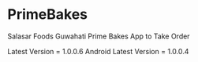 # PrimeBakes
Salasar Foods Guwahati Prime Bakes App to Take Order

Latest Version = 1.0.0.6
Android Latest Version = 1.0.0.4